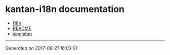 # kantan-i18n documentation

  * [I18n](I18n.js.md)
  * [README](README.md)
  * [singleton](singleton.js.md)

* * *

_Generated on 2017-08-21 16:03:01_